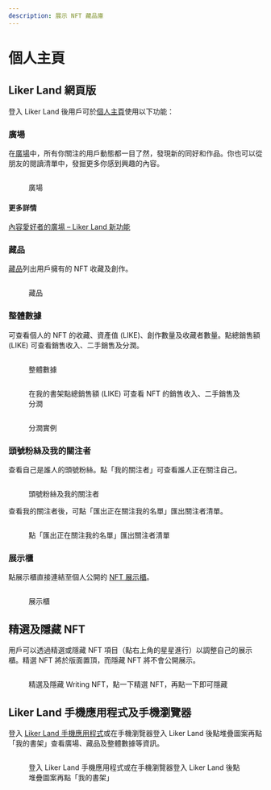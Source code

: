 ```yaml
---
description: 展示 NFT 藏品庫
---
```


# 個人主頁

## Liker Land 網頁版

登入 Liker Land 後用戶可於[個人主頁](https://liker.land/zh-Hant/feed?view=town)使用以下功能：

### 廣場

在[廣場](https://liker.land/zh-Hant/feed?view=town)中，所有你關注的用戶動態都一目了然，發現新的同好和作品。你也可以從朋友的閱讀清單中，發掘更多你感到興趣的內容。

<figure><img src="../../../.gitbook/assets/Plaza.png" alt=""><figcaption><p>廣場</p></figcaption></figure>

#### 更多詳情

[內容愛好者的廣場 – Liker Land 新功能](https://blog.like.co/zh/%E5%85%A7%E5%AE%B9%E6%84%9B%E5%A5%BD%E8%80%85%E7%9A%84%E5%BB%A3%E5%A0%B4-liker-land-%E6%96%B0%E5%8A%9F%E8%83%BD/)

### 藏品

[藏品](https://liker.land/zh-Hant/feed?view=collectibles\&tab=collected)列出用戶擁有的 NFT 收藏及創作。

<figure><img src="../../../.gitbook/assets/Dashboard 6.png" alt=""><figcaption><p>藏品</p></figcaption></figure>

### 整體數據

可查看個人的 NFT 的收藏、資產值 (LIKE)、創作數量及收藏者數量。點總銷售額 (LIKE) 可查看銷售收入、二手銷售及分潤。

<figure><img src="../../../.gitbook/assets/Dashboard 2.png" alt=""><figcaption><p>整體數據</p></figcaption></figure>

<figure><img src="../../../.gitbook/assets/My Dashboard Total Sales Sample 1.png" alt=""><figcaption><p>在我的書架點總銷售額 (LIKE) 可查看 NFT 的銷售收入、二手銷售及分潤</p></figcaption></figure>

<figure><img src="../../../.gitbook/assets/My Dashboard Total Sales Sample 2.png" alt=""><figcaption><p>分潤實例</p></figcaption></figure>

### 頭號粉絲及我的關注者

查看自己是誰人的頭號粉絲。點「我的關注者」可查看誰人正在關注自己。

<figure><img src="../../../.gitbook/assets/Dashboard 3.png" alt=""><figcaption><p>頭號粉絲及我的關注者</p></figcaption></figure>

查看我的關注者後，可點「匯出正在關注我的名單」匯出關注者清單。

<figure><img src="../../../.gitbook/assets/Dashboard 4.png" alt=""><figcaption><p>點「匯出正在關注我的名單」匯出關注者清單</p></figcaption></figure>

### 展示櫃

點展示櫃直接連結至個人公開的 [NFT 展示櫃](nft-portfolio.md)。

<figure><img src="../../../.gitbook/assets/Dashboard 5.png" alt=""><figcaption><p>展示櫃</p></figcaption></figure>

## 精選及隱藏 NFT

用戶可以透過精選或隱藏 NFT 項目（點右上角的星星進行）以調整自己的展示櫃。精選 NFT 將於版面置頂，而隱藏 NFT 將不會公開展示。

<figure><img src="../../../.gitbook/assets/Featured NFT.png" alt=""><figcaption><p>精選及隱藏 Writing NFT，點一下精選 NFT，再點一下即可隱藏</p></figcaption></figure>

## Liker Land 手機應用程式及手機瀏覽器

登入 [Liker Land 手機應用程式](../../../user-guide/liker-land/download.md)或在手機瀏覽器登入 Liker Land 後點堆疊圖案再點「我的書架」查看廣場、藏品及整體數據等資訊。

<figure><img src="../../../.gitbook/assets/Dashboard Liker Lad app.png" alt=""><figcaption><p>登入 Liker Land 手機應用程式或在手機瀏覽器登入 Liker Land 後點堆疊圖案再點「我的書架」</p></figcaption></figure>

